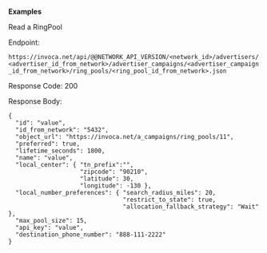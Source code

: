 **Examples**

Read a RingPool

Endpoint:

`https://invoca.net/api/@@NETWORK_API_VERSION/<network_id>/advertisers/<advertiser_id_from_network>/advertiser_campaigns/<advertiser_campaign_id_from_network>/ring_pools/<ring_pool_id_from_network>.json`

Response Code: 200

Response Body:

    {
      "id": "value",
      "id_from_network": "5432",
      "object_url": "https://invoca.net/a_campaigns/ring_pools/11",
      "preferred": true,
      "lifetime_seconds": 1800,
      "name": "value",
      "local_center": { "tn_prefix":"",
                        "zipcode": "90210",
                        "latitude": 30,
                        "longitude": -130 },
      "local_number_preferences": { "search_radius_miles": 20,
                                    "restrict_to_state": true,
                                    "allocation_fallback_strategy": "Wait" },
      "max_pool_size": 15,
      "api_key": "value",
      "destination_phone_number": "888-111-2222"
    }

